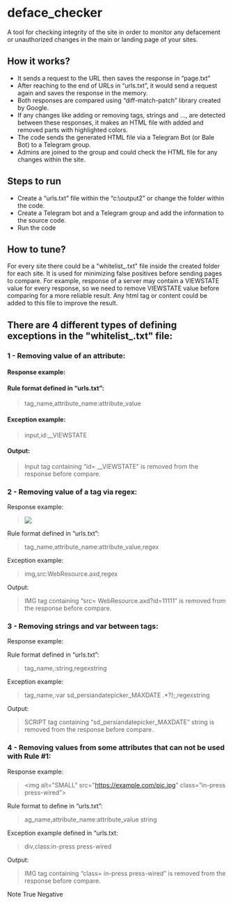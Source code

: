 # deface_checker

A tool for checking integrity of the site in order to monitor any defacement or unauthorized changes in the main or landing page of your sites.

## How it works?

* It sends a request to the URL then saves the response in “page.txt”
*	After reaching to the end of URLs in “urls.txt”, it would send a request again and saves the response in the memory.
*	Both responses are compared using “diff-match-patch” library created by Google.
*	If any changes like adding or removing tags, strings and …, are detected between these responses, it makes an HTML file with added and removed parts with highlighted colors.
*	The code sends the generated HTML file via a Telegram Bot (or Bale Bot) to a Telegram group.
*	Admins are joined to the group and could check the HTML file for any changes within the site.

## Steps to run

*	Create a “urls.txt” file within the “c:\output2” or change the folder within the code.
*	Create a Telegram bot and a Telegram group and add the information to the source code.
*	Run the code

## How to tune?

For every site there could be a "whitelist_.txt" file inside the created folder for each site.
It is used for minimizing false positives before sending pages to compare.
For example, response of a server may contain a VIEWSTATE value for every response, so we need to remove VIEWSTATE value before comparing for a more reliable result.
Any html tag or content could be added to this file to improve the result.


## There are 4 different types of defining exceptions in the "whitelist_.txt" file:

### 1 - Removing value of an attribute:

#### Response example:
> <input id="__VIEWSTATE" name="__VIEWSTATE" type="hidden"  value="31DgVHUW6lLKGiKNEH93">

#### Rule format defined in “urls.txt”:
> tag_name,attribute_name:attribute_value

#### Exception example:
> input,id:__VIEWSTATE

#### Output:
> Input tag containing “id= __VIEWSTATE” is removed from the response before compare.

### 2 - Removing value of a tag via regex:

Response example:

> <img src="WebResource.axd?id=11111">

Rule format defined in “urls.txt”:

> tag_name,attribute_name:attribute_value,regex

Exception example:

> img,src:WebResource.axd,regex

Output:

> IMG tag containing “src= WebResource.axd?id=11111” is removed from the response before compare.

### 3 - Removing strings and var between tags:

Response example:
> <script type="text/javascript"> var sd_persiandatepicker_MAXDATE = new Date(2022,5,9); </script>

Rule format defined in “urls.txt”:
> tag_name,:string,regexstring

Exception example:
> tag_name,:var sd_persiandatepicker_MAXDATE .*?\);,regexstring

Output:
> SCRIPT tag containing “sd_persiandatepicker_MAXDATE” string is removed from the response before compare.

### 4 - Removing values from some attributes that can not be used with Rule #1:

Response example:
> <img alt="SMALL" src="https://example.com/pic.jpg" class=”in-press press-wired”>

Rule format to define in “urls.txt”:
> ag_name,attribute_name:attribute_value string

Exception example defined in “urls.txt:
> div,class:in-press press-wired

Output:
> IMG tag containing “class= in-press press-wired” is removed from the response before compare.



Note
True Negative
